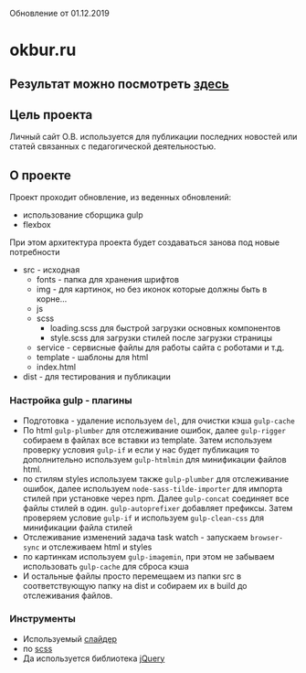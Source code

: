 Обновление от 01.12.2019
# okbur.ru

Результат можно посмотреть [здесь](http://okbur.ru)
---
## Цель проекта

Личный сайт О.В. используется для публикации последних новостей или статей связанных с педагогической деятельностью.

## О проекте
Проект проходит обновление, из веденных обновлений:
* использование сборщика gulp
* flexbox

При этом архитектура проекта будет создаваться занова под новые потребности
* src - исходная
  - fonts - папка для хранения шрифтов
  - img - для картинок, но без иконок которые должны быть в корне...
  - js
  - scss
    - loading.scss для быстрой загрузки основных компонентов
    - style.scss для загрузки стилей после загрузки страницы
  - service - сервисные файлы для работы сайта с роботами и т.д.
  - template - шаблоны для html
  - index.html
* dist - для тестирования и публикации

### Настройка gulp - плагины
* Подготовка - удаление используем `del`, для очистки кэша `gulp-cache`
* По html `gulp-plumber` для отслеживание ошибок, далее `gulp-rigger` собираем в файлах все вставки из template. Затем используем проверку условия `gulp-if` и если у нас будет публикация то дополнительно используем `gulp-htmlmin` для минификации файлов html.
* по стилям styles используем также `gulp-plumber` для отслеживание ошибок, далее используем `node-sass-tilde-importer` для импорта стилей при установке через npm. Далее `gulp-concat` соединяет все файлы стилей в один. `gulp-autoprefixer` добавляет префиксы. Затем проверяем условие `gulp-if` и используем `gulp-clean-css` для минификации файла стилей
* Отслеживание изменений задача task watch - запускаем  `browser-sync` и отслеживаем html и styles
* по картинкам используем `gulp-imagemin`, при этом не забываем использовать `gulp-cache` для сброса кэша
* И остальные файлы просто перемещаем из папки src в соответствующую папку на dist и собираем их в build до отслеживания файлов.

### Инструменты
* Используемый [слайдер](https://kenwheeler.github.io/slick/)
* по [scss](https://sass-scss.ru/guide/)
* Да используется библиотека [jQuery](https://jquery.com/)
